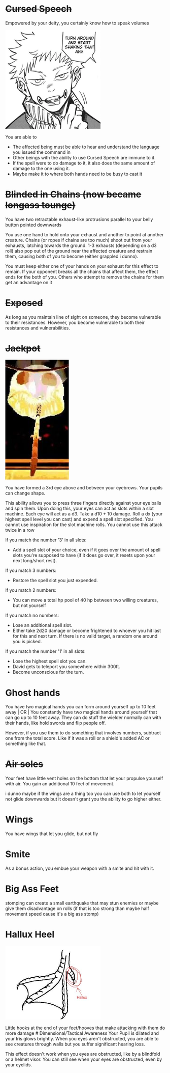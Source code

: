 # ~~Cursed Speech~~
Empowered by your deity, you certainly know how to speak volumes
<p align="left">
	<img src="./Assets/Freaky-Speech.jpg" width="300"/>
</p>
You are able to 

- The affected being must be able to hear and understand the language you issued the command in
- Other beings with the ability to use Cursed Speech are immune to it.
- If the spell were to do damage to it, it also does the same amount of damage to the one using it.
- Maybe make it to where both hands need to be busy to cast it
# ~~Blinded in Chains (now became longass tounge)~~
You have two retractable exhaust-like protrusions parallel to your belly button pointed downwards

You use one hand to hold onto your exhaust and another to point at another creature. Chains (or ropes if chains are too much) shoot out from your exhausts, latching towards the ground. 1-3 exhausts (depending on a d3 roll) also pop out of the ground near the affected creature and restrain them, causing both of you to become (either grappled i dunno).

You must keep either one of your hands on your exhaust for this effect to remain. If your opponent breaks all the chains that affect them, the effect ends for the both of you. Others who attempt to remove the chains for them get an advantage on it
# ~~Exposed~~
As long as you maintain line of sight on someone, they become vulnerable to their resistances. However, you become vulnerable to both their resistances and vulnerabilities. 
# ~~Jackpot~~
<p align="left">
	<img src="./Assets/lets-go-gambling.jpg" width="200"/>
</p>
You have formed a 3rd eye above and between your eyebrows. Your pupils can change shape.

This ability allows you to press three fingers directly against your eye balls and spin them. Upon doing this, your eyes can act as slots within a slot machine. Each eye will act as a d3. Take a d10 + 10 damage. Roll a dx (your highest spell level you can cast) and expend a spell slot specified. You cannot use inspiration for the slot machine rolls. You cannot use this attack twice in a row

If you match the number '3' in all slots:
- Add a spell slot of your choice, even if it goes over the amount of spell slots you're supposed to have (if it does go over, it resets upon your next long/short rest).

If you match 3 numbers:
- Restore the spell slot you just expended.

If you match 2 numbers:
- You can move a total hp pool of 40 hp between two willing creatures, but not yourself

If you match no numbers:
- Lose an additional spell slot.
- Either take 2d20 damage or become frightened to whoever you hit last for this and next turn. If there is no valid target, a random one around you is picked.

If you match the number '1' in all slots:
- Lose the highest spell slot you can.
- David gets to teleport you somewhere within 300ft.
- Become unconscious for the turn.
# Ghost hands
You have two magical hands you can form around yourself up to 10 feet away 
| OR | You constantly have two magical hands around yourself that can go up to 10 feet away. They can do stuff the wielder normally can with their hands, like hold swords and flip people off.

However, if you use them to do something that involves numbers, subtract one from the total score. Like if it was a roll or a shield's added AC or something like that.
# ~~Air soles~~
Your feet have little vent holes on the bottom that let your propulse yourself with air. You gain an additional 10 feet of movement.

i dunno maybe if the wings are a thing too you can use both to let yourself not glide downwards but it doesn't grant you the ability to go higher either.
# Wings
You have wings that let you glide, but not fly
# Smite
As a bonus action, you embue your weapon with a smite and hit with it.
# Big Ass Feet
stomping can create a small earthquake that may stun enemies or maybe give them disadvantage on rolls (if that is too strong than maybe half movement speed cause it's a big ass stomp)
# Hallux Heel
<p align="left">
	<img src="./Assets/Hallux.jpg" width="300"/>
</p>
Little hooks at the end of your feet/hooves that make attacking with them do more damage
# Dimensional/Tactical Awareness
Your Pupil is dilated and your Iris glows brightly. When you eyes aren't obstructed, you are able to see creatures through walls but you suffer significant hearing loss.

This effect doesn't work when you eyes are obstructed, like by a blindfold or a helmet visor. You can still see when your eyes are obstructed, even by your eyelids.